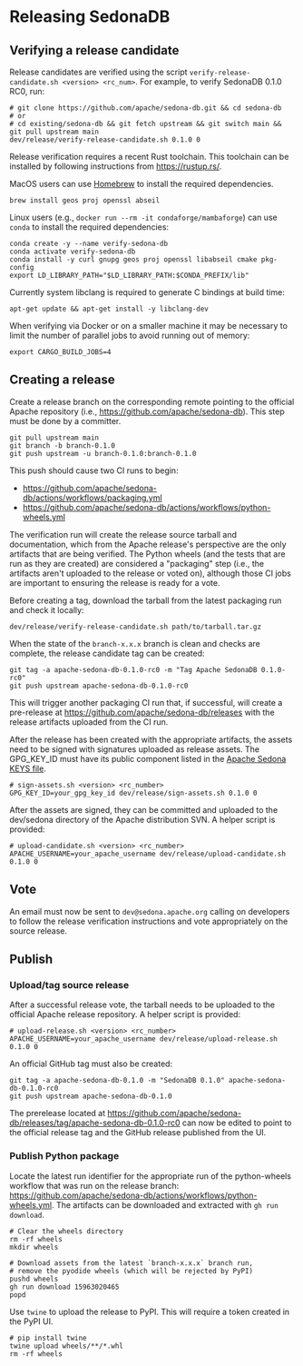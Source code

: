 <!---
  Licensed to the Apache Software Foundation (ASF) under one
  or more contributor license agreements.  See the NOTICE file
  distributed with this work for additional information
  regarding copyright ownership.  The ASF licenses this file
  to you under the Apache License, Version 2.0 (the
  "License"); you may not use this file except in compliance
  with the License.  You may obtain a copy of the License at

    http://www.apache.org/licenses/LICENSE-2.0

  Unless required by applicable law or agreed to in writing,
  software distributed under the License is distributed on an
  "AS IS" BASIS, WITHOUT WARRANTIES OR CONDITIONS OF ANY
  KIND, either express or implied.  See the License for the
  specific language governing permissions and limitations
  under the License.
-->

# Releasing SedonaDB

## Verifying a release candidate

Release candidates are verified using the script `verify-release-candidate.sh <version> <rc_num>`.
For example, to verify SedonaDB 0.1.0 RC0, run:

```shell
# git clone https://github.com/apache/sedona-db.git && cd sedona-db
# or
# cd existing/sedona-db && git fetch upstream && git switch main && git pull upstream main
dev/release/verify-release-candidate.sh 0.1.0 0
```

Release verification requires a recent Rust toolchain. This toolchain can be installed
by following instructions from <https://rustup.rs/>.

MacOS users can use [Homebrew](https://brew.sh) to install the required dependencies.

```shell
brew install geos proj openssl abseil
```

Linux users (e.g., `docker run --rm -it condaforge/mambaforge`) can use `conda` to
install the required dependencies:

```shell
conda create -y --name verify-sedona-db
conda activate verify-sedona-db
conda install -y curl gnupg geos proj openssl libabseil cmake pkg-config
export LD_LIBRARY_PATH="$LD_LIBRARY_PATH:$CONDA_PREFIX/lib"
```

Currently system libclang is required to generate C bindings at build time:

```shell
apt-get update && apt-get install -y libclang-dev
```

When verifying via Docker or on a smaller machine it may be necessary to limit the
number of parallel jobs to avoid running out of memory:

```shell
export CARGO_BUILD_JOBS=4
```

## Creating a release

Create a release branch on the corresponding remote pointing to the official Apache
repository (i.e., <https://github.com/apache/sedona-db>). This step must be done by
a committer.

```shell
git pull upstream main
git branch -b branch-0.1.0
git push upstream -u branch-0.1.0:branch-0.1.0
```

This push should cause two CI runs to begin:

- <https://github.com/apache/sedona-db/actions/workflows/packaging.yml>
- <https://github.com/apache/sedona-db/actions/workflows/python-wheels.yml>

The verification run will create the release source tarball and documentation,
which from the Apache release's perspective are the only artifacts that are
being verified. The Python wheels (and the tests that are run as they are created)
are considered a "packaging" step (i.e., the artifacts aren't uploaded to the
release or voted on), although those CI jobs are important to ensuring
the release is ready for a vote.

Before creating a tag, download the tarball from the latest packaging run and
check it locally:

```shell
dev/release/verify-release-candidate.sh path/to/tarball.tar.gz
```

When the state of the `branch-x.x.x` branch is clean and checks are complete,
the release candidate tag can be created:

```shell
git tag -a apache-sedona-db-0.1.0-rc0 -m "Tag Apache SedonaDB 0.1.0-rc0"
git push upstream apache-sedona-db-0.1.0-rc0
```

This will trigger another packaging CI run that, if successful, will create a
pre-release at <https://github.com/apache/sedona-db/releases> with the release
artifacts uploaded from the CI run.

After the release has been created with the appropriate artifacts, the assets
need to be signed with signatures uploaded as release assets. The GPG_KEY_ID
must have its public component listed in the
[Apache Sedona KEYS file](https://dist.apache.org/repos/dist/dev/sedona/KEYS).

```shell
# sign-assets.sh <version> <rc_number>
GPG_KEY_ID=your_gpg_key_id dev/release/sign-assets.sh 0.1.0 0
```

After the assets are signed, they can be committed and uploaded to the
dev/sedona directory of the Apache distribution SVN. A helper script
is provided:

```shell
# upload-candidate.sh <version> <rc_number>
APACHE_USERNAME=your_apache_username dev/release/upload-candidate.sh 0.1.0 0
```

## Vote

An email must now be sent to `dev@sedona.apache.org` calling on developers to follow
the release verification instructions and vote appropriately on the source release.

## Publish

### Upload/tag source release

After a successful release vote, the tarball needs to be uploaded to the official
Apache release repository. A helper script is provided:

```shell
# upload-release.sh <version> <rc_number>
APACHE_USERNAME=your_apache_username dev/release/upload-release.sh 0.1.0 0
```

An official GitHub tag must also be created:

```shell
git tag -a apache-sedona-db-0.1.0 -m "SedonaDB 0.1.0" apache-sedona-db-0.1.0-rc0
git push upstream apache-sedona-db-0.1.0
```

The prerelease located at <https://github.com/apache/sedona-db/releases/tag/apache-sedona-db-0.1.0-rc0>
can now be edited to point to the official release tag and the GitHub release published
from the UI.

### Publish Python package

Locate the latest run identifier for the appropriate run of the python-wheels workflow
that was run on the release branch:
<https://github.com/apache/sedona-db/actions/workflows/python-wheels.yml>. The
artifacts can be downloaded and extracted with `gh run download`.

```shell
# Clear the wheels directory
rm -rf wheels
mkdir wheels

# Download assets from the latest `branch-x.x.x` branch run,
# remove the pyodide wheels (which will be rejected by PyPI)
pushd wheels
gh run download 15963020465
popd
```

Use `twine` to upload the release to PyPI. This will require a token created
in the PyPI UI.

```shell
# pip install twine
twine upload wheels/**/*.whl
rm -rf wheels
```
